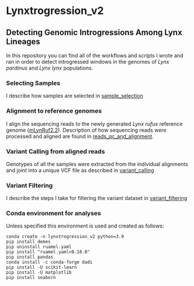 # Lynxtrogression_v2

## Detecting Genomic Introgressions Among Lynx Lineages

In this repository you can find all of the workflows and scripts I wrote and ran in order to detect introgressed windows in the genomes of *Lynx pardinus* and *Lynx lynx* populations.

### Selecting Samples

I describe how samples are selected in [sample_selection](sample_selection.md)

### Alignment to reference genomes

I align the sequencing reads to the newly generated *Lynx rufus* reference genome ([mLynRuf2.2](https://denovo.cnag.cat/lynx_rufus)). Description of how sequencing reads were processed and aligned are found in [reads_qc_and_alignment](reads_qc_and_alignment.md).

### Variant Calling from aligned reads

Genotypes of all the samples were extracted from the individual alignments and joint into a unique VCF file as described in [variant_calling](variant_calling.md)

### Variant Filtering

I describe the steps I take for filtering the variant dataset in [variant_filtering](variant_filtering.md)


### Conda environment for analyses

Unless specified this environment is used and created as follows:

```
conda create -n lynxtrogression_v2 python=3.9
pip install demes
pip uninstall ruamel.yaml
pip install "ruamel.yaml<0.18.0"
pip install pandas
conda install -c conda-forge dadi
pip install -U scikit-learn
pip install -U matplotlib
pip install seaborn
```
